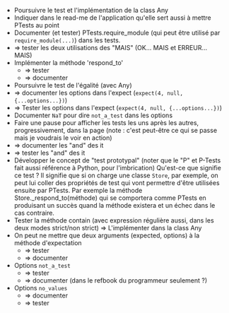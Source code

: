 * Poursuivre le test et l'implémentation de la class Any
* Indiquer dans le read-me de l'application qu'elle sert aussi à mettre PTests au point
* Documenter (et tester) PTests.require_module (qui peut être utilisé par `require_module(...)`) dans les tests.
* => tester les deux utilisations des "MAIS" (OK… MAIS et ERREUR… MAIS)
* Implémenter la méthode 'respond_to'
  * => tester
  * => documenter
* Poursuivre le test de l'égalité (avec Any)
* => documenter les options dans l'expect (`expect(4, null, {...options...})`)
* => Tester les options dans l'expect (`expect(4, null, {...options...})`)
* Documenter `NaT` pour dire `not_a_test` dans les options
* Faire une pause pour afficher les tests les uns après les autres, progressivement, dans la page (note : c'est peut-être ce qui se passe mais je voudrais le voir en action)
* => documenter les "and" des it
* => tester les "and" des it
* Développer le concept de "test prototypal" (noter que le "P" et P-Tests fait aussi référence à Python, pour l'imbrication)
  Qu'est-ce que signifie ce test ? Il signifie que si on charge une classe `Store`, par exemple, on peut lui coller des propriétés de test qui vont permettre d'être utilisées ensuite par PTests.
  Par exemple la méthode Store._respond_to(méthode) qui se comportera comme PTests en produisant un succès quand la méthode existera et un échec dans le cas contraire.
* Tester la méthode contain (avec expression régulière aussi, dans les deux modes strict/non strict)
  => L'implémenter dans la class Any
* On peut ne mettre que deux arguments (expected, options) à la méthode d'expectation
  * => tester
  * => documenter
* Options `not_a_test`
  * => tester
  * => documenter (dans le refbook du programmeur seulement ?)
* Options `no_values`
  * => documenter
  * => tester

